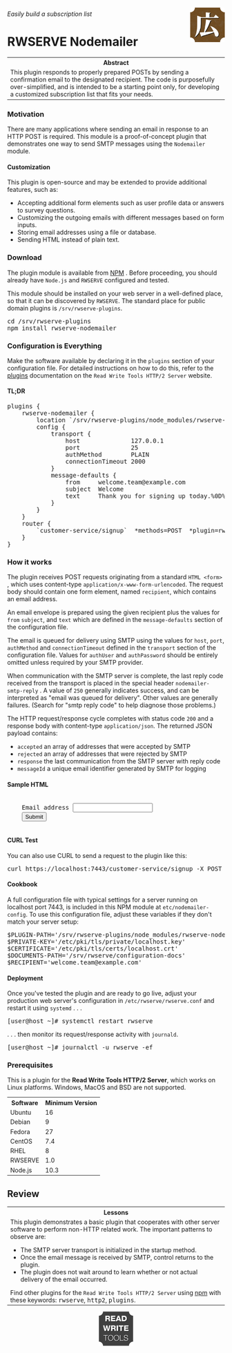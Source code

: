 






<a href='https://rwserve.readwritetools.com'><img src='./img/rwserve.png' width=80 align=right /></a>

###### Easily build a subscription list

# RWSERVE Nodemailer


<table>
	<tr><th>Abstract</th></tr>
	<tr><td>This plugin responds to properly prepared POSTs by sending a confirmation email to the designated recipient. The code is purposefully over-simplified, and is intended to be a starting point only, for developing a customized subscription list that fits your needs.</td></tr>
</table>

### Motivation

There are many applications where sending an email in response to an HTTP POST
is required. This module is a proof-of-concept plugin that demonstrates one way
to send SMTP messages using the `Nodemailer` module.

#### Customization

This plugin is open-source and may be extended to provide additional features,
such as:

   * Accepting additional form elements such as user profile data or answers to
      survey questions.
   * Customizing the outgoing emails with different messages based on form inputs.
   * Storing email addresses using a file or database.
   * Sending HTML instead of plain text.

### Download

The plugin module is available from <a href='https://www.npmjs.com/package/rwserve-nodemailer'>NPM</a>
. Before proceeding, you should already have `Node.js` and `RWSERVE` configured and
tested.

This module should be installed on your web server in a well-defined place, so
that it can be discovered by `RWSERVE`. The standard place for public domain
plugins is `/srv/rwserve-plugins`.

<pre>
cd /srv/rwserve-plugins
npm install rwserve-nodemailer
</pre>

### Configuration is Everything

Make the software available by declaring it in the `plugins` section of your
configuration file. For detailed instructions on how to do this, refer to the <a href='https://rwserve.readwritetools.com/plugins.blue'>plugins</a>
documentation on the `Read Write Tools HTTP/2 Server` website.

#### TL;DR

<pre>
plugins {
    rwserve-nodemailer {
        location `/srv/rwserve-plugins/node_modules/rwserve-nodemailer/dist/index.js`
        config {
            transport {
                host              127.0.0.1
                port              25
                authMethod        PLAIN
                connectionTimeout 2000
            }
            message-defaults {
                from     welcome.team@example.com
                subject  Welcome
                text     Thank you for signing up today.%0D%0AThis message confirms your request to join our mailing list.%0D%0ATogether we can make it happen!
            }
        }
    }
    router {
        `customer-service/signup`  *methods=POST  *plugin=rwserve-nodemailer
    }    
}
</pre>

### How it works

The plugin receives POST requests originating from a standard `HTML <form> `,
which uses content-type `application/x-www-form-urlencoded`. The request body
should contain one form element, named `recipient`, which contains an email
address.

An email envelope is prepared using the given recipient plus the values for `from`
 `subject`, and `text` which are defined in the `message-defaults` section of the
configuration file.

The email is queued for delivery using SMTP using the values for `host`, `port`, `authMethod`
and `connectionTimeout` defined in the `transport` section of the configuration
file. Values for `authUser` and `authPassword` should be entirely omitted unless
required by your SMTP provider.

When communication with the SMTP server is complete, the last reply code
received from the transport is placed in the special header `nodemailer-smtp-reply`
. A value of `250` generally indicates success, and can be interpreted as "email
was queued for delivery". Other values are generally failures. (Search for "smtp
reply code" to help diagnose those problems.)

The HTTP request/response cycle completes with status code `200` and a response
body with content-type `application/json`. The returned JSON payload contains:

   * `accepted` an array of addresses that were accepted by SMTP
   * `rejected` an array of addresses that were rejected by SMTP
   * `response` the last communication from the SMTP server with reply code
   * `messageId` a unique email identifier generated by SMTP for logging

#### Sample HTML

<pre>
<form action='https://localhost:7443/customer-service/signup' method=POST>
    <label>Email address <input type=text name=recipient /></label>
    <input type=submit value=Submit />
</form>
</pre>

#### CURL Test

You can also use CURL to send a request to the plugin like this:

<pre>
curl https://localhost:7443/customer-service/signup -X POST -H content-type:application/x-www-form-urlencoded -H content-length:33 -d "recipient=friendly@mailinator.com"
</pre>

#### Cookbook

A full configuration file with typical settings for a server running on
localhost port 7443, is included in this NPM module at `etc/nodemailer-config`. To
use this configuration file, adjust these variables if they don't match your
server setup:

<pre>
$PLUGIN-PATH='/srv/rwserve-plugins/node_modules/rwserve-nodemailer/dist/index.js'
$PRIVATE-KEY='/etc/pki/tls/private/localhost.key'
$CERTIFICATE='/etc/pki/tls/certs/localhost.crt'
$DOCUMENTS-PATH='/srv/rwserve/configuration-docs'
$RECIPIENT='welcome.team@example.com'
</pre>

#### Deployment

Once you've tested the plugin and are ready to go live, adjust your production
web server's configuration in `/etc/rwserve/rwserve.conf` and restart it using `systemd`
. . .

<pre>
[user@host ~]# systemctl restart rwserve
</pre>

. . . then monitor its request/response activity with `journald`.

<pre>
[user@host ~]# journalctl -u rwserve -ef
</pre>

### Prerequisites

This is a plugin for the **Read Write Tools HTTP/2 Server**, which works on Linux
platforms. Windows, MacOS and BSD are not supported.


<table>
	<tr><th>Software</th> <th>Minimum Version</th></tr>
	<tr><td>Ubuntu</td> <td>16</td></tr>
	<tr><td>Debian</td> <td>9</td></tr>
	<tr><td>Fedora</td> <td>27</td></tr>
	<tr><td>CentOS</td> <td>7.4</td></tr>
	<tr><td>RHEL</td> <td>8</td></tr>
	<tr><td>RWSERVE</td> <td>1.0</td></tr>
	<tr><td>Node.js</td> <td>10.3</td></tr>
</table>

## Review


<table>
	<tr><th>Lessons</th></tr>
	<tr><td>This plugin demonstrates a basic plugin that cooperates with other server software to perform non-HTTP related work. The important patterns to observe are: <ul><li>The SMTP server transport is initialized in the startup method.</li> <li>Once the email message is received by SMTP, control returns to the plugin.</li> <li>The plugin does not wait around to learn whether or not actual delivery of the email occurred.</li> </ul> Find other plugins for the <code>Read Write Tools HTTP/2 Server</code> using <a href='https://www.npmjs.com/search?q=keywords:rwserve'>npm</a> with these keywords: <kbd>rwserve</kbd>, <kbd>http2</kbd>, <kbd>plugins</kbd>. </td></tr>
</table>

<p align=center><a href='https://readwritetools.com'><img src='./img/rwtools.png' width=80 /></a></p>
